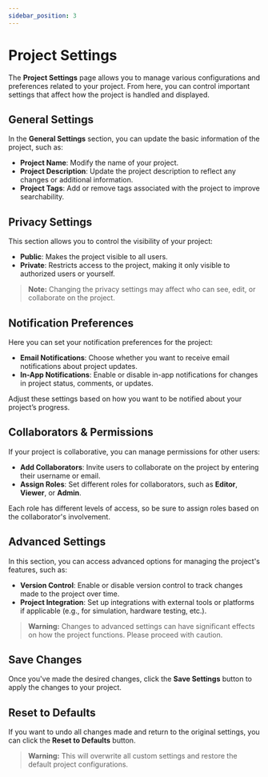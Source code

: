 ```yaml
---
sidebar_position: 3
---
```


# Project Settings

The **Project Settings** page allows you to manage various configurations and preferences related to your project. From here, you can control important settings that affect how the project is handled and displayed.

## General Settings
In the **General Settings** section, you can update the basic information of the project, such as:

- **Project Name**: Modify the name of your project.
- **Project Description**: Update the project description to reflect any changes or additional information.
- **Project Tags**: Add or remove tags associated with the project to improve searchability.

## Privacy Settings
This section allows you to control the visibility of your project:

- **Public**: Makes the project visible to all users.
- **Private**: Restricts access to the project, making it only visible to authorized users or yourself.

> **Note:** Changing the privacy settings may affect who can see, edit, or collaborate on the project.

## Notification Preferences
Here you can set your notification preferences for the project:

- **Email Notifications**: Choose whether you want to receive email notifications about project updates.
- **In-App Notifications**: Enable or disable in-app notifications for changes in project status, comments, or updates.
  
Adjust these settings based on how you want to be notified about your project’s progress.

## Collaborators & Permissions
If your project is collaborative, you can manage permissions for other users:

- **Add Collaborators**: Invite users to collaborate on the project by entering their username or email.
- **Assign Roles**: Set different roles for collaborators, such as **Editor**, **Viewer**, or **Admin**.
  
Each role has different levels of access, so be sure to assign roles based on the collaborator's involvement.

## Advanced Settings
In this section, you can access advanced options for managing the project's features, such as:

- **Version Control**: Enable or disable version control to track changes made to the project over time.
- **Project Integration**: Set up integrations with external tools or platforms if applicable (e.g., for simulation, hardware testing, etc.).

> **Warning:** Changes to advanced settings can have significant effects on how the project functions. Please proceed with caution.

## Save Changes
Once you've made the desired changes, click the **Save Settings** button to apply the changes to your project.

## Reset to Defaults
If you want to undo all changes made and return to the original settings, you can click the **Reset to Defaults** button.

> **Warning:** This will overwrite all custom settings and restore the default project configurations.
